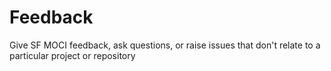 Feedback
========

Give SF MOCI feedback, ask questions, or raise issues that don't relate to a particular project or repository
